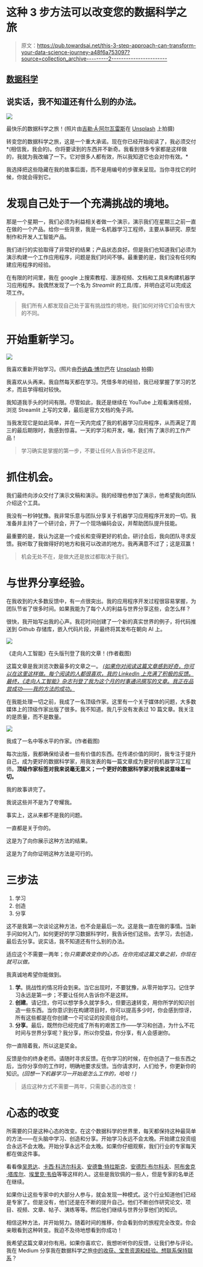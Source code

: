 # 这种 3 步方法可以改变您的数据科学之旅

> 原文：<https://pub.towardsai.net/this-3-step-approach-can-transform-your-data-science-journey-a48f6a753097?source=collection_archive---------2----------------------->

## [数据科学](https://towardsai.net/p/category/data-science)

## 说实话，我不知道还有什么别的办法。

![](img/b3cb45bc8afbf6e523f89e21abeefd77.png)

最快乐的数据科学之旅！(照片由[吉勒·Á·阿尔瓦雷斯](https://unsplash.com/@guillealvarez?utm_source=medium&utm_medium=referral)在 [Unsplash](https://unsplash.com?utm_source=medium&utm_medium=referral) 上拍摄)

转变您的数据科学之旅，这是一个重大承诺。现在你已经开始阅读了，我必须交付*(相信我，我会的)。你将要读到的东西并不新奇。我看到很多专家都是这样做的，我就为我改编了一下。它对很多人都有效，所以我知道它也会对你有效。*

我选择把这些隐藏在我的故事后面，而不是用编号的步骤来呈现。当你寻找它的时候，你就会得到它。

# 发现自己处于一个充满挑战的境地。

那是一个星期一，我们必须为利益相关者做一个演示，演示我们在星期三之前一直在做的一个产品。给你一些背景，我是一名机器学习工程师，主要从事研究、原型制作和开发人工智能产品。

我们进行的实验取得了非常好的结果；产品状态良好。但是我们也知道我们必须为演示构建一个工作应用程序，问题是我们时间不够。最重要的是，我们没有任何构建应用程序的经验。

在有限的时间里，我在 google 上搜索教程、漫游视频、文档和工具来构建机器学习应用程序。我偶然发现了一个名为 *Streamlit* 的工具/库，并明白这可以完成这项工作。

> 我们所有人都发现自己处于富有挑战性的境地，我们如何对待它们会有很大的不同。

# 开始重新学习。

![](img/1d09598a45b5ef9d8d8caa691dd84abf.png)

我喜欢重新开始学习。(照片由[乔纳森·博尔巴](https://unsplash.com/@jonathanborba?utm_source=medium&utm_medium=referral)在 [Unsplash](https://unsplash.com?utm_source=medium&utm_medium=referral) 拍摄)

我喜欢从头再来。我自然每天都在学习。凭借多年的经验，我已经掌握了学习的艺术，而且学得相对较快。

我知道我手头的时间有限。尽管如此，我还是继续在 YouTube 上观看演练视频，浏览 Streamlit 上写的文章，最后是官方文档的兔子洞。

当我发现它是如此简单，并在一天内完成了我的机器学习应用程序，从而满足了周三的最后期限时，我感到惊喜。一天的学习和开发，嘣，我们有了演示的工作产品！

> 学习确实是掌握的第一步，不要让任何人告诉你不是这样。

# 抓住机会。

我们最终向涉众交付了演示文稿和演示。我的经理也参加了演示，他希望我向团队介绍这个工具。

我没有一秒钟犹豫。我非常乐意与团队分享关于机器学习应用程序开发的一切。我准备并主持了一个研讨会，开了一个现场编码会议，并帮助团队提升技能。

最重要的是，我认为这是一个成长和变得更好的机会。研讨会后，我向团队寻求反馈。我听取了我做得好的地方和我可以改进的地方。我再满意不过了；这是双赢！

> 机会无处不在，是做大还是放过都取决于我们。

# 与世界分享经验。

在我收到的大多数反馈中，有一点很突出。我的应用程序开发过程很容易掌握，为团队节省了很多时间。如果我能为了每个人的利益与世界分享这些，会怎么样？

很快，我开始写出我的心声。我花时间创建了一个新的真实世界的例子，将代码推送到 Github 存储库，嵌入代码片段，并最终将其发布在朝向 AI 上。

[![](img/3eb72643a45aa6ddb972b00e1922704a.png)](https://medium.com/towards-artificial-intelligence/how-i-build-machine-learning-apps-in-hours-a1b1eaa642ed)

《走向人工智能》在头版刊登了我的文章！(作者截图)

这篇文章是我浏览次数最多的文章之一。 [*(如果你对阅读这篇文章感到好奇，你可以在这里这样做。每个阅读的人都很喜欢，我的 LinkedIn 上充满了积极的反馈。最终，《走向人工智能》杂志刊登了我为这个月的时事通讯撰写的文章。我正在品尝成功——我的方法的成功。*](https://medium.com/towards-artificial-intelligence/how-i-build-machine-learning-apps-in-hours-a1b1eaa642ed)

在我能处理一切之前，我成了一名顶级作家。这里有一个关于媒体的问题，大多数媒体上的顶级作家出版了很多。我不知道。我几乎没有发表过 10 篇文章。我关注的是质量，而不是数量。

![](img/d785ae9e74e8dd447bddad15a27ed6df.png)

我成了一名中等水平的作家。(作者截图)

每次出版，我都确保给读者一些有价值的东西。在传递价值的同时，我专注于提升自己，成为更好的数据科学家，用我发表的每一篇文章成为更好的机器学习工程师。**顶级作家标签对我来说毫无意义；一个更好的数据科学家对我来说意味着一切。**

我的故事讲完了。

我说这些并不是为了夸耀我。

事实上，这从来都不是我的问题。

一直都是关于你的。

这是为了向你展示这种方法的结果。

这是为了向你证明这种方法是可行的。

# 三步法

1.  学习
2.  创造
3.  分享

这不是我第一次谈论这种方法，也不会是最后一次。这是我一直在做的事情。当新手问如何入门，如何更好的学习数据科学时，我告诉他们这些。去学习，去创造，最后去分享。说实话，我不知道还有什么别的办法。

适应这个不需要一两年；你*只需要改变你的心态。在你完成这篇文章之前，你现在就可以做。*

我真诚地希望你能做到。

1.  **学**。挑战性的情况将会到来。当它出现时，不要犹豫，从零开始学习。记住学习永远是第一步；不要让任何人告诉你不是这样。
2.  **创建**。请记住，你可以想学多久就学多久，但要迅速转变，用你所学的知识创造一些东西。当你意识到在构建项目时，你可以提高多少时，你会感到惊讶，所有这些都是在你创建一个可论证的投资组合时。
3.  **分享**。最后，既然你已经完成了所有的艰苦工作——学习和创造，为什么不花时间与世界分享呢？我分享，所以你受益，你分享，有人会感谢你。

你一直陪着我，所以这是奖金。

反馈是你的终身老师。请随时寻求反馈。在你学习的时候，在你创造了一些东西之后，当你分享你的工作时，明确地要求反馈。当你请求时，人们给予，你更新你的知识。*(回想一下机器学习一开始是怎么工作的，哈哈！)*

> 适应这种方式不需要一两年，只需要心态的改变！

# 心态的改变

所需要的只是这种心态的改变。在这个数据科学的世界里，每天都保持这种最简单的方法——在头脑中学习、创造和分享。开始学习永远不会太晚。开始建立投资组合永远不会太晚。开始分享永远不会太晚。如果你仔细观察，我们行业的专家每天都在做这件事。

看看像[吴恩达](https://twitter.com/AndrewYNg)、[卡西·科济尔科夫](https://medium.com/u/2fccb851bb5e?source=post_page-----a48f6a753097--------------------------------)、[安德鲁·特拉斯克](https://twitter.com/iamtrask)、[安德烈·布尔科夫](https://www.linkedin.com/in/andriyburkov/)、[阿布舍克·塔库尔](https://www.youtube.com/AbhishekThakurAbhi)、[埃里克·韦伯](https://www.linkedin.com/in/eric-weber-060397b7/)等等这样的人。这些是我钦佩的一些人，但是专家的名单还在继续。

如果你让这些专家中的大部分人参与，就会发现一种模式。这个行业知道他们已经是专家了。但是没有，他们还是在不断的提升自己。他们不断创作研究论文、项目、视频、文章、帖子、演练等等。然后他们继续与世界分享他们的知识。

相信这种方法，并开始努力。随着时间的推移，你会看到你的旅程完全改变。你会亲眼看到这种转变。我迫不及待地想看到你成功！

我希望这篇文章对你有用。如果你喜欢它，我想听听你的反馈，让我们参与评论。我在 Medium 分享我在数据科学之旅[中的收获、宝贵资源和经验。想](https://arunnthevapalan.medium.com)[联系保持联系](https://bit.ly/arunn-linkedin)？